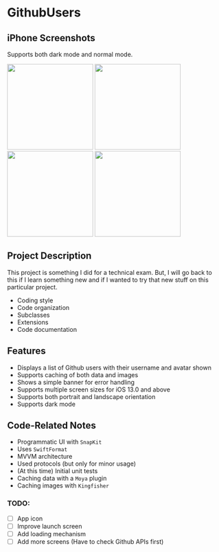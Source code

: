 # GithubUsers

## iPhone Screenshots

Supports both dark mode and normal mode.

<img src="https://user-images.githubusercontent.com/52100901/141021480-990b87ac-9b18-49e7-8402-82072ddfc398.png" width="200"/> <img src="https://user-images.githubusercontent.com/52100901/141021464-02cab7bc-8111-493c-98e9-3996d4cc7862.png" width="200"/> <img src="https://user-images.githubusercontent.com/52100901/141021414-254397fa-253b-43cf-9456-0f6dd8ba3825.png" width="200"/> <img src="https://user-images.githubusercontent.com/52100901/141021432-0fed8754-9177-4eb5-a1ca-7e3220c66406.png" width="200"/>

## Project Description

This project is something I did for a technical exam. But, I will go back to this if I learn something new and if I wanted to try that new stuff on this particular project.
- Coding style
- Code organization
- Subclasses
- Extensions
- Code documentation

## Features
- Displays a list of Github users with their username and avatar shown
- Supports caching of both data and images
- Shows a simple banner for error handling
- Supports multiple screen sizes for iOS 13.0 and above
- Supports both portrait and landscape orientation
- Supports dark mode

## Code-Related Notes
- Programmatic UI with `SnapKit`
- Uses `SwiftFormat`
- MVVM architecture
- Used protocols (but only for minor usage)
- (At this time) Initial unit tests
- Caching data with a `Moya` plugin
- Caching images with `Kingfisher`

### TODO:
- [ ] App icon
- [ ] Improve launch screen
- [ ] Add loading mechanism
- [ ] Add more screens (Have to check Github APIs first)

